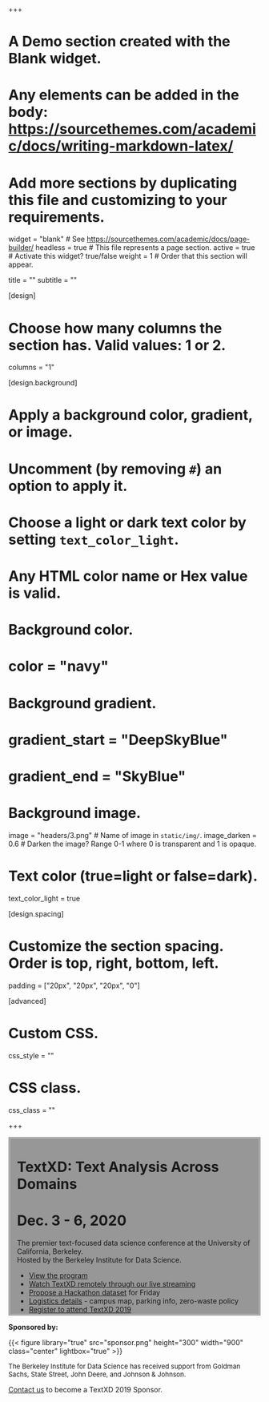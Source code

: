 +++
# A Demo section created with the Blank widget.
# Any elements can be added in the body: https://sourcethemes.com/academic/docs/writing-markdown-latex/
# Add more sections by duplicating this file and customizing to your requirements.

widget = "blank"  # See https://sourcethemes.com/academic/docs/page-builder/
headless = true  # This file represents a page section.
active = true  # Activate this widget? true/false
weight = 1  # Order that this section will appear.

title = ""
subtitle = ""

[design]
  # Choose how many columns the section has. Valid values: 1 or 2.
  columns = "1"

[design.background]
  # Apply a background color, gradient, or image.
  #   Uncomment (by removing `#`) an option to apply it.
  #   Choose a light or dark text color by setting `text_color_light`.
  #   Any HTML color name or Hex value is valid.

  # Background color.
  # color = "navy"

  # Background gradient.
  # gradient_start = "DeepSkyBlue"
  # gradient_end = "SkyBlue"

  # Background image.
  image = "headers/3.png"  # Name of image in `static/img/`.
  image_darken = 0.6  # Darken the image? Range 0-1 where 0 is transparent and 1 is opaque.

  # Text color (true=light or false=dark).
  text_color_light = true

[design.spacing]
  # Customize the section spacing. Order is top, right, bottom, left.
  padding = ["20px", "20px", "20px", "0"]

[advanced]
 # Custom CSS.
 css_style = ""

 # CSS class.
 css_class = ""

+++
<html>
<head>
<style>
.center {
display: block;
margin-left: auto;
margin-right: auto;
width: 50%;
}
</style>
</head>

<body>
<script id="mcjs">!function(c,h,i,m,p){m=c.createElement(h),p=c.getElementsByTagName(h)[0],m.async=1,m.src=i,p.parentNode.insertBefore(m,p)}(document,"script","https://chimpstatic.com/mcjs-connected/js/users/a062a2cae318d30964107a0dc/5c5c4b644791f168f9bbf8aba.js");</script>
<div>
<div style="background-color: rgba(50, 50, 50, 0.5); border: 4px solid #aaa; margin-bottom: 0; padding-bottom: 0; max-width: 1000px; margin-left: auto; margin-right: auto; padding-left: 10pt; padding-right: 10pt">
<h1 class="text-center white-font font-weight-90" style="font-weight: bold">TextXD: Text Analysis Across Domains</h1>
<h1 class="text-center white-font font-weight-90">Dec. 3 - 6, 2020</h1>
<p class="text-center white-font font-weight-90">The premier text-focused data science conference at the University of California, Berkeley.<br />Hosted by the Berkeley Institute for Data Science.</p>

<ul style="list-style-type:disc; margin-bottom: 0">
<!--<li><a href="/call-for-submissions">Call for Submissions</a>: submit an abstract by Friday, September 20</li>-->
<li> <a href="/2019/program/">View the program</a></li>
<li><a href="/2019/live/">Watch TextXD remotely through our live streaming</a></li>
<li><a href="https://drive.google.com/drive/u/0/folders/1kVLUasIQ6cBN6VU-8iDfi2sr_kZyVrCD">Propose a Hackathon dataset</a> for Friday</li>
<li> <a href="/2019/logistics/">Logistics details</a> - campus map, parking info, zero-waste policy</li>
<li><a href="https://textxd2019.eventbrite.com">Register to attend TextXD 2019</a></li>
<!-- <li>Thank you to all who submitted abstracts! They are under review with acceptances to be announced late-October.</li> -->
<!--<li> <a href="https://docs.google.com/forms/d/e/1FAIpQLSdCDAHg8mk-3QapoXglj9fofVhc5gXd0bEFOWecaovAmB2bpg/viewform">Apply to present a poster</a> - applications will be reviewed on a rolling basis. </li>-->
<!--<li>Keynotes: Justin Grimmer (Stanford), Kathleen Carley (CMU), Brandon Stewart (Princeton), Yunyao Li (IBM), and Christopher Potts (Stanford)</li>-->
<!--<li> More details on our 2019 program, keynotes, poster sessions, etc. to come - stay tuned.</li>-->
<!--<li>Ideas for TextXD 2019? <a href="https://docs.google.com/forms/d/e/1FAIpQLSe9ISpOJ9mn5nx3q2JwsAW_LtHZ2G8RgDLpag9mtXn1aHX_3A/viewform">Complete our feedback survey.</a></li>
  <li> <a href="http://2018.textxd.org/programs/textxd2018/">View our 2018 program</a> or <a href="https://www.youtube.com/playlist?list=PLKW2Azk23ZtT4JpKwmfUh8zzJGAkyRk46">watch our 2018 talk videos</a>.-->
</ul>  
</div>

<p class="text-center white-font font-weight-5000"><b>Sponsored by:</b></p>
{{< figure library="true" src="sponsor.png" height="300" width="900" class="center" lightbox="true" >}}
<p class="text-center"><font size="2"> The Berkeley Institute for Data Science has received support from Goldman Sachs, State Street, John Deere, and
Johnson & Johnson. </font> </p>
<p class="text-center white-font font-weight-90"><a href="#contact">Contact us</a> to become a TextXD 2019 Sponsor.</p>

<br>

</div>
</body>
